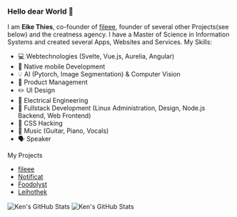 ### Hello dear World 👋


I am **Eike Thies**, co-founder of [fileee](https://fileee.com), founder of several other Projects(see below) and the creatness agency. I have a Master of Science in Information Systems and created several Apps, Websites and Services. My Skills:

- 💻 Webtechnologies (Svelte, Vue.js, Aurelia, Angular)
- 📱 Native mobile Development
- 💡 AI (Pytorch, Image Segmentation) & Computer Vision
- 🎉 Product Management
- ✏️ UI Design
- 🔌 Electrical Engineering
- 🔧 Fullstack Development (Linux Administration, Design, Node.js Backend, Web Frontend)
- 🎇 CSS Hacking
- 🎸 Music (Guitar, Piano, Vocals)
- 🗣️ Speaker

My Projects
- [fileee](https://fileee.com)
- [Notificat](https://fileee.com)
- [Foodolyst](https://app.foodolyst.creatness.studio)
- [Leihothek](https://leihothek.de)



<img align="center" src="https://github-readme-stats.vercel.app/api?username=eikaramba&show_icons=true&line_height=27&count_private=true&title_color=ffffff&text_color=c9cacc&icon_color=14B8A6&bg_color=1F2937" alt="Ken's GitHub Stats"/>
<img align="center" src="https://github-readme-stats.vercel.app/api/top-langs/?username=eikaramba&hide=html&title_color=ffffff&text_color=ffffff&icon_color=2bbc8a&bg_color=1F2937&layout=compact" alt="Ken's GitHub Stats"/>
